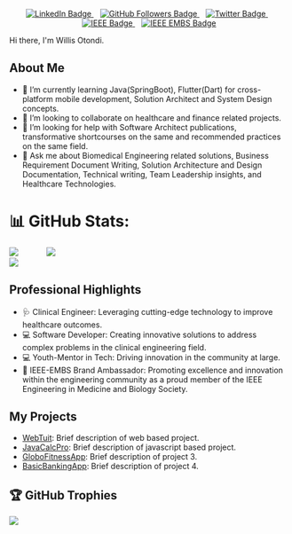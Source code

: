 <div id="header" align="right"><img src="https://komarev.com/ghpvc/?username=otondi-willis&style=for-the-badge&color=blue" alt=""/></div>
<p align="center">
    <a href="https://www.linkedin.com/in/willis-o-otondi-532271106/">
        <img src="https://img.shields.io/badge/-LinkedIn-blue?style=flat-square&logo=Linkedin&logoColor=white" alt="LinkedIn Badge">
    </a>
    &nbsp;&nbsp;
    <a href="https://github.com/otondi-willis/?tab=follow">
        <img src="https://img.shields.io/github/followers/otondi-willis?label=Follow&style=social" alt="GitHub Followers Badge">
    </a>
    &nbsp;&nbsp;
    <a href="https://twitter.com/WillisOtondi">
        <img src="https://img.shields.io/badge/-@WillisOtondi-1ca0f1?style=flat-square&logo=twitter&logoColor=white" alt="Twitter Badge">
    </a>
    &nbsp;&nbsp;
    <a href="https://www.ieee.org">
        <img src="https://img.shields.io/badge/-IEEE-00629B?style=flat-square&logo=ieee&logoColor=white" alt="IEEE Badge">
    </a>
    &nbsp;&nbsp;
    <a href="https://www.embs.org">
        <img src="https://img.shields.io/badge/-IEEE_EMBS-1ca0f1?style=flat-square&logo=ieee&logoColor=white" alt="IEEE EMBS Badge">
    </a> 
</p>
Hi there, I'm Willis Otondi. <br/>

## About Me
- 🌱 I’m currently learning Java(SpringBoot), Flutter(Dart) for cross-platform mobile development, Solution Architect and System Design concepts.
- 👯 I’m looking to collaborate on healthcare and finance related projects.
- 🤔 I’m looking for help with Software Architect publications, transformative shortcourses on the same and recommended practices on the same field.
- 💬 Ask me about Biomedical Engineering related solutions, Business Requirement Document Writing, Solution Architecture and Design Documentation, Technical writing, Team Leadership insights, and Healthcare Technologies.

# 📊 GitHub Stats:
![](https://github-readme-stats.vercel.app/api?username=otondi-willis&theme=tokyonight&hide_border=false&include_all_commits=true&count_private=false) &nbsp;&nbsp; &nbsp;&nbsp; &nbsp;&nbsp; &nbsp;&nbsp;
![](https://github-readme-stats.vercel.app/api/top-langs/?username=otondi-willis&theme=dark&hide_border=false&include_all_commits=true&count_private=false&layout=compact)<br/>
![](https://github-readme-streak-stats.herokuapp.com/?user=otondi-willis&theme=dark&hide_border=true)<br/>

## Professional Highlights
- 🩺 Clinical Engineer: Leveraging cutting-edge technology to improve healthcare outcomes.
- 💻 Software Developer: Creating innovative solutions to address complex problems in the clinical engineering field.
- 💻 Youth-Mentor in Tech: Driving innovation in the community at large.
- 🌟 IEEE-EMBS Brand Ambassador: Promoting excellence and innovation within the engineering community as a proud member of the IEEE Engineering in Medicine and Biology Society.

## My Projects
- [WebTuit](https://github.com/otondi-willis/W3BSITEbro-001..git): Brief description of web based project.
- [JavaCalcPro](https://github.com/otondi-willis/JavaProj.git): Brief description of javascript based project.
- [GloboFitnessApp](https://github.com/otondi-willis/flutt3r-projects.git): Brief description of project 3.
- [BasicBankingApp](https://github.com/otondi-willis/hands-on-java-3080245.git): Brief description of project 4.

## 🏆 GitHub Trophies
![](https://github-profile-trophy.vercel.app/?username=otondi-willis&theme=radical&no-frame=false&no-bg=false&margin-w=4)





